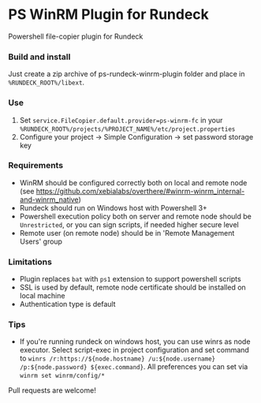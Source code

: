 # PS WinRM Plugin for Rundeck

Powershell file-copier plugin for Rundeck

### Build and install
Just create a zip archive of ps-rundeck-winrm-plugin folder and place in `%RUNDECK_ROOT%/libext`.

### Use
1. Set `service.FileCopier.default.provider=ps-winrm-fc` in your `%RUNDECK_ROOT%/projects/%PROJECT_NAME%/etc/project.properties`
2. Configure your project -> Simple Configuration -> set password storage key

### Requirements
* WinRM should be configured correctly both on local and remote node (see https://github.com/xebialabs/overthere/#winrm-winrm_internal-and-winrm_native)
* Rundeck should run on Windows host with Powershell 3+
* Powershell execution policy both on server and remote node should be `Unrestricted`, or you can sign scripts, if needed higher secure level
* Remote user (on remote node) should be in 'Remote Management Users' group

### Limitations
* Plugin replaces `bat` with `ps1` extension to support powershell scripts
* SSL is used by default, remote node certificate should be installed on local machine
* Authentication type is default

### Tips
* If you're running rundeck on windows host, you can use winrs as node executor. Select script-exec in project configuration and set command to `winrs /r:https://${node.hostname} /u:${node.username} /p:${node.password} ${exec.command}`. All preferences you can set via `winrm set winrm/config/*`

Pull requests are welcome!
